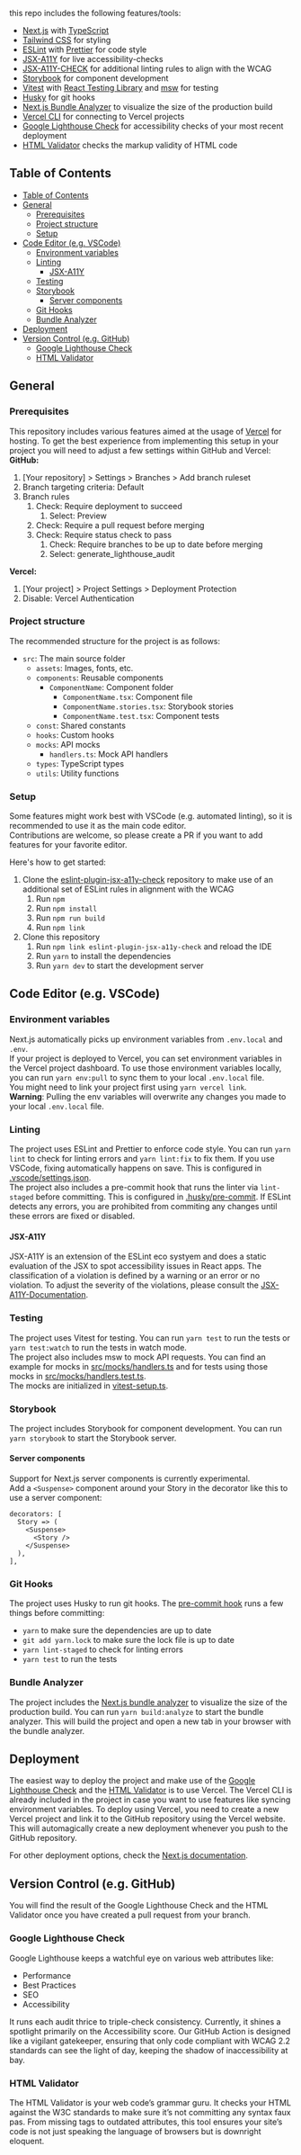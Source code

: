 this repo includes the following features/tools:
- [Next.js](https://nextjs.org/) with [TypeScript](https://www.typescriptlang.org/)
- [Tailwind CSS](https://tailwindcss.com/) for styling
- [ESLint](https://eslint.org/) with [Prettier](https://prettier.io/) for code style
- [JSX-A11Y](https://www.npmjs.com/package/eslint-plugin-jsx-a11y) for live accessibility-checks 
- [JSX-A11Y-CHECK](https://github.com/nlsmllr/eslint-plugin-jsx-a11y-check) for additional linting rules to align with the WCAG
- [Storybook](https://storybook.js.org/) for component development
- [Vitest](https://vitest.dev/) with [React Testing Library](https://testing-library.com/docs/react-testing-library/intro/) and [msw](https://mswjs.io/) for testing
- [Husky](https://typicode.github.io/husky/) for git hooks
- [Next.js Bundle Analyzer](https://www.npmjs.com/package/@next/bundle-analyzer) to visualize the size of the production build
- [Vercel CLI](https://vercel.com/docs/cli) for connecting to Vercel projects
- [Google Lighthouse Check](https://developer.chrome.com/docs/lighthouse/overview) for accessibility checks of your most recent deployment
- [HTML Validator](https://www.npmjs.com/package/html-validator-cli) checks the markup validity of HTML code

## Table of Contents
- [Table of Contents](#table-of-contents)
- [General](#general)
  - [Prerequisites](#prerequisites)
  - [Project structure](#project-structure)
  - [Setup](#setup)
- [Code Editor (e.g. VSCode)](#code-editor-eg-vscode)
  - [Environment variables](#environment-variables)
  - [Linting](#linting)
    - [JSX-A11Y](#jsx-a11y)
  - [Testing](#testing)
  - [Storybook](#storybook)
    - [Server components](#server-components)
  - [Git Hooks](#git-hooks)
  - [Bundle Analyzer](#bundle-analyzer)
- [Deployment](#deployment)
- [Version Control (e.g. GitHub)](#version-control-eg-github)
  - [Google Lighthouse Check](#google-lighthouse-check)
  - [HTML Validator](#html-validator)

## General

### Prerequisites
This repository includes various features aimed at the usage of [Vercel](https://vercel.com/) for hosting. To get the best experience from implementing this setup in your project you will need to adjust a few settings within GitHub and Vercel:
**GitHub:**
1. [Your repository] > Settings > Branches > Add branch ruleset
2. Branch targeting criteria: Default
3. Branch rules
   1. Check: Require deployment to succeed
      1. Select: Preview
   2. Check: Require a pull request before merging
   3. Check: Require status check to pass
      1. Check: Require branches to be up to date before merging
      2. Select: generate_lighthouse_audit

**Vercel:**
1. [Your project] > Project Settings > Deployment Protection
2. Disable: Vercel Authentication

### Project structure
The recommended structure for the project is as follows:
- `src`: The main source folder
  - `assets`: Images, fonts, etc.
  - `components`: Reusable components
    - `ComponentName`: Component folder
      - `ComponentName.tsx`: Component file
      - `ComponentName.stories.tsx`: Storybook stories
      - `ComponentName.test.tsx`: Component tests
  - `const`: Shared constants
  - `hooks`: Custom hooks
  - `mocks`: API mocks
    - `handlers.ts`: Mock API handlers
  - `types`: TypeScript types
  - `utils`: Utility functions

### Setup
Some features might work best with VSCode (e.g. automated linting), so it is recommended to use it as the main code editor.  
Contributions are welcome, so please create a PR if you want to add features for your favorite editor.

Here's how to get started:
1. Clone the [eslint-plugin-jsx-a11y-check](https://github.com/nlsmllr/eslint-plugin-jsx-a11y-check) repository to make use of an additional set of ESLint rules in alignment with the WCAG
   1. Run `npm`
   2. Run `npm install`
   3. Run `npm run build`
   4. Run `npm link`
2. Clone this repository
   1. Run `npm link eslint-plugin-jsx-a11y-check` and reload the IDE
   2. Run `yarn` to install the dependencies
   3. Run `yarn dev` to start the development server

## Code Editor (e.g. VSCode)

### Environment variables
Next.js automatically picks up environment variables from `.env.local` and `.env`.  
If your project is deployed to Vercel, you can set environment variables in the Vercel project dashboard. To use those environment variables locally, you can run `yarn env:pull` to sync them to your local `.env.local` file.  
You might need to link your project first using `yarn vercel link`.  
**Warning**: Pulling the env variables will overwrite any changes you made to your local `.env.local` file.

### Linting
The project uses ESLint and Prettier to enforce code style. You can run `yarn lint` to check for linting errors and `yarn lint:fix` to fix them. If you use VSCode, fixing automatically happens on save. This is configured in [.vscode/settings.json](.vscode/settings.json).  
The project also includes a pre-commit hook that runs the linter via `lint-staged` before committing. This is configured in [.husky/pre-commit](.husky/pre-commit).
If ESLint detects any errors, you are prohibited from commiting any changes until these errors are fixed or disabled.

#### JSX-A11Y
JSX-A11Y is an extension of the ESLint eco systyem and does a static evaluation of the JSX to spot accessibility issues in React apps.
The classification of a violation is defined by a warning or an error or no violation. To adjust the severity of the violations, please consult the [JSX-A11Y-Documentation](https://www.npmjs.com/package/eslint-plugin-jsx-a11y).

### Testing
The project uses Vitest for testing. You can run `yarn test` to run the tests or `yarn test:watch` to run the tests in watch mode.  
The project also includes msw to mock API requests. You can find an example for mocks in [src/mocks/handlers.ts](src/mocks/handlers.ts) and for tests using those mocks in [src/mocks/handlers.test.ts](src/mocks/handlers.test.ts).  
The mocks are initialized in [vitest-setup.ts](./vitest-setup.ts).

### Storybook
The project includes Storybook for component development. You can run `yarn storybook` to start the Storybook server. 

#### Server components
Support for Next.js server components is currently experimental.  
Add a `<Suspense>` component around your Story in the decorator like this to use a server component:
```tsx
decorators: [
  Story => (
    <Suspense>
      <Story />
    </Suspense>
  ),
],
```

### Git Hooks
The project uses Husky to run git hooks. The [pre-commit hook](./.husky/pre-commit) runs a few things before committing:
- `yarn` to make sure the dependencies are up to date
- `git add yarn.lock` to make sure the lock file is up to date
- `yarn lint-staged` to check for linting errors
- `yarn test` to run the tests

### Bundle Analyzer
The project includes the [Next.js bundle analyzer](https://www.npmjs.com/package/@next/bundle-analyzer) to visualize the size of the production build. You can run `yarn build:analyze` to start the bundle analyzer. This will build the project and open a new tab in your browser with the bundle analyzer.

## Deployment
The easiest way to deploy the project and make use of the [Google Lighthouse Check](https://developer.chrome.com/docs/lighthouse/overview) and the [HTML Validator](https://www.npmjs.com/package/html-validator-cli) is to use Vercel. The Vercel CLI is already included in the project in case you want to use features like syncing environment variables. To deploy using Vercel, you need to create a new Vercel project and link it to the GitHub repository using the Vercel website.  
This will automagically create a new deployment whenever you push to the GitHub repository.

For other deployment options, check the [Next.js documentation](https://nextjs.org/docs/app/building-your-application/deploying).

## Version Control (e.g. GitHub)
You will find the result of the Google Lighthouse Check and the HTML Validator once you have created a pull request from your branch.

### Google Lighthouse Check
Google Lighthouse keeps a watchful eye on various web attributes like:
- Performance
- Best Practices
- SEO
- Accessibility

It runs each audit thrice to triple-check consistency. Currently, it shines a spotlight primarily on the Accessibility score. Our GitHub Action is designed like a vigilant gatekeeper, ensuring that only code compliant with WCAG 2.2 standards can see the light of day, keeping the shadow of inaccessibility at bay.

### HTML Validator
The HTML Validator is your web code’s grammar guru. It checks your HTML against the W3C standards to make sure it’s not committing any syntax faux pas. From missing tags to outdated attributes, this tool ensures your site’s code is not just speaking the language of browsers but is downright eloquent.